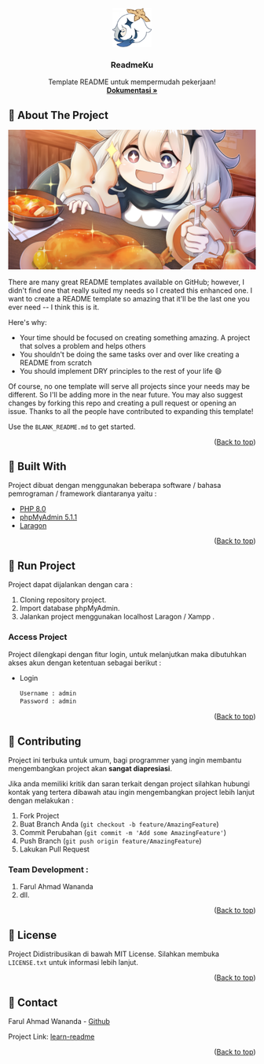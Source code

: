 <div id="top"></div>

<!-- PROJECT LOGO -->
<br />
<div align="center">
  <a href="https://github.com/othneildrew/Best-README-Template">
    <img src="images/paimon.png" alt="Paimon" width="80" height="80">
  </a>

  <h3 align="center">ReadmeKu</h3>

  <p align="center">
    Template README untuk mempermudah pekerjaan!
    <br />
    <a href="https://github.com/farulwananda/learn-readme"><strong>Dokumentasi »</strong></a>
    <br />
</div>

<!-- ABOUT THE PROJECT -->

## 📌 About The Project

<img src="images/paimon-wallpaper.png" alt="Paimon">

There are many great README templates available on GitHub; however, I didn't find one that really suited my needs so I created this enhanced one. I want to create a README template so amazing that it'll be the last one you ever need -- I think this is it.

Here's why:

- Your time should be focused on creating something amazing. A project that solves a problem and helps others
- You shouldn't be doing the same tasks over and over like creating a README from scratch
- You should implement DRY principles to the rest of your life :smile:

Of course, no one template will serve all projects since your needs may be different. So I'll be adding more in the near future. You may also suggest changes by forking this repo and creating a pull request or opening an issue. Thanks to all the people have contributed to expanding this template!

Use the `BLANK_README.md` to get started.

<p align="right">(<a href="#top">Back to top</a>)</p>

## 📌 Built With

Project dibuat dengan menggunakan beberapa software / bahasa pemrograman / framework diantaranya yaitu :

- [PHP 8.0](https://windows.php.net/download)
- [phpMyAdmin 5.1.1](https://www.phpmyadmin.net/)
- [Laragon](https://laragon.org/download/index.html)

<p align="right">(<a href="#top">Back to top</a>)</p>

<!-- GETTING STARTED -->

## 📌 Run Project

Project dapat dijalankan dengan cara :

1. Cloning repository project.
2. Import database phpMyAdmin.
3. Jalankan project menggunakan localhost Laragon / Xampp .

### Access Project

Project dilengkapi dengan fitur login, untuk melanjutkan maka dibutuhkan akses akun dengan ketentuan sebagai berikut :

- Login
  ```sh
  Username : admin
  Password : admin
  ```

<p align="right">(<a href="#top">Back to top</a>)</p>

<!-- CONTRIBUTING -->

## 📌 Contributing

Project ini terbuka untuk umum, bagi programmer yang ingin membantu mengembangkan project akan **sangat diapresiasi**.

Jika anda memiliki kritik dan saran terkait dengan project silahkan hubungi kontak yang tertera dibawah atau ingin mengembangkan project lebih lanjut dengan melakukan :

1. Fork Project
2. Buat Branch Anda (`git checkout -b feature/AmazingFeature`)
3. Commit Perubahan (`git commit -m 'Add some AmazingFeature'`)
4. Push Branch (`git push origin feature/AmazingFeature`)
5. Lakukan Pull Request

### Team Development :

1.  Farul Ahmad Wananda
2.  dll.

<p align="right">(<a href="#top">Back to top</a>)</p>

<!-- LICENSE -->

## 📌 License

Project Didistribusikan di bawah MIT License. Silahkan membuka `LICENSE.txt` untuk informasi lebih lanjut.

<p align="right">(<a href="#top">Back to top</a>)</p>

<!-- CONTACT -->

## 📌 Contact

Farul Ahmad Wananda - [Github](https://github.com/farulwananda)

Project Link: [learn-readme](https://github.com/farulwananda/learn-readme)

<p align="right">(<a href="#top">Back to top</a>)</p>
